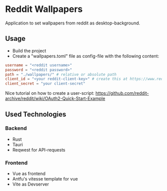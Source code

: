 # Reddit Wallpapers

Application to set wallpapers from reddit as desktop-background.

## Usage
- Build the project
- Create a "wallpapers.toml" file as config-file with the following content:
 
```toml
username = "<reddit username>"
password = "<reddit password>"
path = "./wallpapers/" # relative or absolute path
client_id = "<your reddit-client-key>" # create this at https://www.reddit.com/prefs/apps
client_secret = "your client-secret"
```

Nice tutorial on how to create a user-script: https://github.com/reddit-archive/reddit/wiki/OAuth2-Quick-Start-Example

## Used Technologies
### Backend
- Rust
- Tauri
- Reqwest for API-requests

### Frontend
- Vue as frontend
- Antfu's vitesse template for vue
- Vite as Devserver
